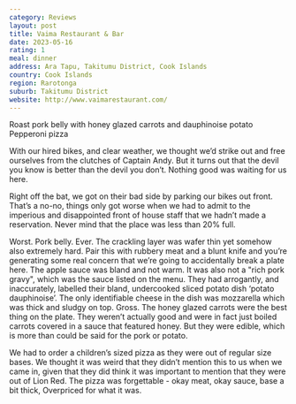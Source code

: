 ```yaml
---
category: Reviews
layout: post
title: Vaima Restaurant & Bar
date: 2023-05-16
rating: 1
meal: dinner
address: Ara Tapu, Takitumu District, Cook Islands
country: Cook Islands
region: Rarotonga
suburb: Takitumu District
website: http://www.vaimarestaurant.com/
---
```

Roast pork belly with honey glazed carrots and dauphinoise potato  
Pepperoni pizza  

With our hired bikes, and clear weather, we thought we’d strike out and free ourselves from the clutches of Captain Andy. But it turns out that the devil you know is better than the devil you don’t. Nothing good was waiting for us here. 

Right off the bat, we got on their bad side by parking our bikes out front. That’s a no-no, things only got worse when we had to admit to the imperious and disappointed front of house staff that we hadn’t made a reservation. Never mind that the place was less than 20% full. 

Worst. Pork belly. Ever. The crackling layer was wafer thin yet somehow also extremely hard. Pair this with rubbery meat and a blunt knife and you’re generating some real concern that we’re going to accidentally break a plate here. The apple sauce was bland and not warm. It was also not a "rich pork gravy", which was the sauce listed on the menu. They had arrogantly, and inaccurately, labelled their bland, undercooked sliced potato dish ‘potato dauphinoise’. The only identifiable cheese in the dish was mozzarella which was thick and sludgy on top. Gross. The honey glazed carrots were the best thing on the plate. They weren’t actually good and were in fact just boiled carrots covered in a sauce that featured honey. But they were edible, which is more than could be said for the pork or potato. 

We had to order a children’s sized pizza as they were out of regular size bases. We thought it was weird that they didn’t mention this to us when we came in, given that they did think it was important to mention that they were out of Lion Red. The pizza was forgettable - okay meat, okay sauce, base a bit thick, Overpriced for what it was. 
